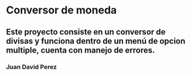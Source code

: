 # Conversor de moneda

## Este proyecto consiste en un conversor de divisas y funciona dentro de un menú de opcion multiple, cuenta con manejo de errores.

### Juan David Perez

